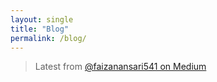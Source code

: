 ```yaml
---
layout: single
title: "Blog"
permalink: /blog/
---
```

> Latest from [@faizanansari541 on Medium](https://medium.com/@faizanansari541)

<style>
  .blog-grid {
    display: grid;
    grid-template-columns: repeat(auto-fit, minmax(300px, 1fr));
    gap: 20px;
    font-family: 'Segoe UI', sans-serif;
    margin-top: 20px;
  }

  .blog-card {
    border: 1px solid #ddd;
    border-radius: 8px;
    overflow: hidden;
    box-shadow: 0 2px 8px rgba(0, 0, 0, 0.05);
    display: flex;
    flex-direction: column;
    background-color: #fff;
    transition: transform 0.3s ease, box-shadow 0.3s ease;
  }

  .blog-card:hover {
    transform: translateY(-5px);
    box-shadow: 0 8px 20px rgba(0, 0, 0, 0.1);
    cursor: pointer;
  }

  .blog-card img {
    width: 100%;
    height: 160px;
    object-fit: cover;
    border-bottom: 1px solid #eee;
  }

  .blog-card-content {
    padding: 12px;
    flex: 1;
  }

  .blog-card h3 {
    margin: 0 0 8px;
    font-size: 1.05em;
  }

  .blog-card p {
    margin: 0 0 8px;
    font-size: 0.9em;
    color: #555;
  }

  .blog-card small {
    color: #999;
    font-size: 0.8em;
  }

  .blog-card a {
    color: #2980b9;
    font-size: 0.85em;
    text-decoration: none;
  }
</style>

<div id="medium-blogs" class="blog-grid"></div>

<script>
  const mediumURL = "https://api.rss2json.com/v1/api.json?rss_url=https://medium.com/feed/@faizanansari541";

  fetch(mediumURL)
    .then(res => res.json())
    .then(data => {
      const container = document.getElementById("medium-blogs");

      data.items.slice(0, 7).forEach(item => {
        const title = item.title;
        const link = item.link;
        const pubDate = new Date(item.pubDate).toDateString();
        const snippet = item.description.replace(/<[^>]*>?/gm, "").slice(0, 160) + "...";
        const imgMatch = item.content.match(/<img[^>]+src="([^">]+)"/);
        const image = imgMatch ? imgMatch[1] : "https://cdn-icons-png.flaticon.com/512/5968/5968906.png";

        const card = `
          <div class="blog-card">
            <img src="${image}" alt="Blog Thumbnail">
            <div class="blog-card-content">
              <h3><a href="${link}" target="_blank">${title}</a></h3>
              <p>${snippet}</p>
              <small>📅 ${pubDate}</small><br>
              <a href="${link}" target="_blank">Read more →</a>
            </div>
          </div>
        `;
        container.innerHTML += card;
      });
    })
    .catch(err => {
      document.getElementById("medium-blogs").innerHTML =
        "<p style='color: red;'>⚠️ Unable to load Medium blog posts. Please try again later.</p>";
    });
</script>



